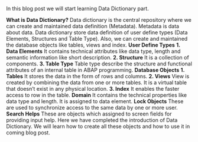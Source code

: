 In this blog post we will start learning Data Dictionary part.

**What is Data Dictionary?**
Data dictionary is the central repository where we can create and maintained data definition (Metadata). Metadata is data about data.
Data dictionary store data definition of user define types (Data Elements, Structures and Table Type). Also, we can create and maintained the database objects like tables, views and index.
**User Define Types**
**1.	Data Elements**
It contains technical attributes like data type, length and semantic information like short description.
**2.	Structure**
It is a collection of components.
**3.	Table Type**
Table type describe the structure and functional attributes of an internal table in ABAP programming.
**Database Objects**
**1.	Tables**
It stores the data in the form of rows and columns.
**2.	Views**
View is created by combining the data from one or more tables. It is a virtual table that doesn’t exist in any physical location.
**3.	Index**
It enables the faster access to row in the table.
**Domain**
It contains the technical properties like data type and length. It is assigned to data element.
**Lock Objects**
These are used to synchronize access to the same data by one or more user.
**Search Helps**
These are objects which assigned to screen fields for providing input help. 
Here we have completed the introduction of Data Dictionary. We will learn how to create all these objects and how to use it in coming blog post.
